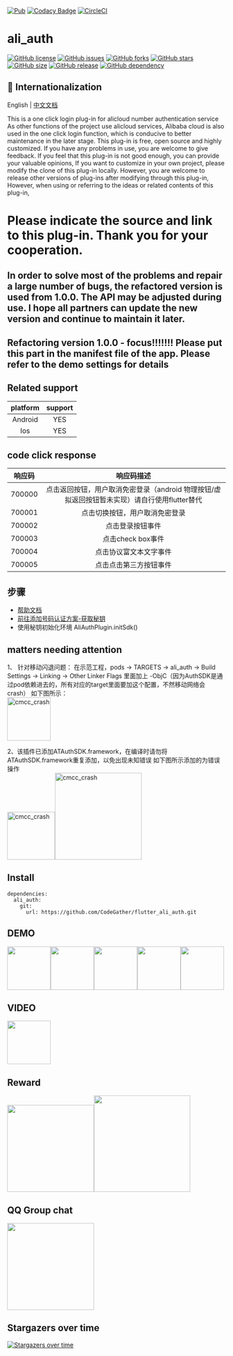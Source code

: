 [![Pub](https://img.shields.io/pub/v/ali_auth.svg)](https://pub.flutter-io.cn/packages/ali_auth)
[![Codacy Badge](https://app.codacy.com/project/badge/Grade/8f5d7a0c1e5b4efebcd0502df53a61d0)](https://www.codacy.com/gh/CodeGather/flutter_ali_auth/dashboard?utm_source=github.com&amp;utm_medium=referral&amp;utm_content=CodeGather/flutter_ali_auth&amp;utm_campaign=Badge_Grade)
[![CircleCI](https://circleci.com/gh/CodeGather/flutter_ali_auth/tree/master.svg?style=svg)](https://circleci.com/gh/CodeGather/flutter_ali_auth/tree/master)


# ali_auth

[![GitHub license](https://img.shields.io/github/license/CodeGather/flutter_ali_auth?style=social)](https://github.com/CodeGather/flutter_ali_auth/blob/master/LICENSE)
[![GitHub issues](https://img.shields.io/github/issues/CodeGather/flutter_ali_auth?style=social)](https://github.com/CodeGather/flutter_ali_auth/issues)
[![GitHub forks](https://img.shields.io/github/forks/CodeGather/flutter_ali_auth?style=social)](https://github.com/CodeGather/flutter_ali_auth/network)
[![GitHub stars](https://img.shields.io/github/stars/CodeGather/flutter_ali_auth?style=social)](https://github.com/CodeGather/flutter_ali_auth/stargazers)
[![GitHub size](https://img.shields.io/github/repo-size/CodeGather/flutter_ali_auth?style=social)](https://github.com/CodeGather/flutter_ali_auth)
[![GitHub release](https://img.shields.io/github/v/release/CodeGather/flutter_ali_auth?style=social)](https://github.com/CodeGather/flutter_ali_auth/releases)
[![GitHub dependency](https://img.shields.io/librariesio/github/CodeGather/flutter_ali_auth?style=social)](https://github.com/CodeGather/flutter_ali_auth)


## :large_blue_circle: Internationalization

English | [中文文档](README_zh.md)

This is a one click login plug-in for alicloud number authentication service
As other functions of the project use alicloud services, Alibaba cloud is also used in the one click login function, which is conducive to better maintenance in the later stage.
This plug-in is free, open source and highly customized. If you have any problems in use, you are welcome to give feedback. If you feel that this plug-in is not good enough, you can provide your valuable opinions,
If you want to customize in your own project, please modify the clone of this plug-in locally. However, you are welcome to release other versions of plug-ins after modifying through this plug-in,
However, when using or referring to the ideas or related contents of this plug-in,   
 
# Please indicate the source and link to this plug-in. Thank you for your cooperation.  


## In order to solve most of the problems and repair a large number of bugs, the refactored version is used from 1.0.0. The API may be adjusted during use. I hope all partners can update the new version and continue to maintain it later.    
 

## Refactoring version 1.0.0 - focus!!!!!!! Please put this part in the manifest file of the app. Please refer to the demo settings for details

## Related support

|    platform  | support  |
| :------:|:----:|
| Android  | YES |
| Ios      | YES |

## code click response

|    响应码  | 响应码描述  |
| :--------:|:----------:|
| 700000    | 点击返回按钮，⽤户取消免密登录（android 物理按钮/虚拟返回按钮暂未实现）请自行使用flutter替代 |
| 700001    | 点击切换按钮，⽤户取消免密登录 |
| 700002    | 点击登录按钮事件 |
| 700003    | 点击check box事件 |
| 700004    | 点击协议富⽂本⽂字事件 |
| 700005    | 点击点击第三方按钮事件 |

## 步骤

- [帮助文档](https://help.aliyun.com/product/75010.html)
- [前往添加号码认证方案-获取秘钥](https://dypns.console.aliyun.com/?spm=5176.12818093.favorites.ddypns.488716d0ttKe13#/)
- 使用秘钥初始化环境 AliAuthPlugin.initSdk()

## matters needing attention

1、 针对移动闪退问题：
在示范工程，pods -> TARGETS -> ali_auth -> Build Settings -> Linking -> Other Linker Flags 里面加上 -ObjC（因为AuthSDK是通过pod依赖进去的，所有对应的target里面要加这个配置，不然移动网络会crash）
如下图所示：  
<img src="https://raw.githubusercontent.com/CodeGather/flutter_ali_auth/master/screenshots/error_add.jpg" alt="cmcc_crash" width="100">

2、该插件已添加ATAuthSDK.framework，在编译时请勿将ATAuthSDK.framework重复添加，以免出现未知错误
如下图所示添加的为错误操作  
<img src="https://raw.githubusercontent.com/CodeGather/flutter_ali_auth/master/screenshots/error_add.jpg" alt="cmcc_crash" width="110"><img src="https://raw.githubusercontent.com/CodeGather/flutter_ali_auth/master/screenshots/error_add2.png" alt="cmcc_crash" width="200">
  
## Install    
```
dependencies:
  ali_auth:
    git:
      url: https://github.com/CodeGather/flutter_ali_auth.git
```

## DEMO    
  
<img src="https://raw.githubusercontent.com/CodeGather/flutter_ali_auth/master/screenshots/Screenshot_20220517_123128.jpg" width="100"><img src="https://raw.githubusercontent.com/CodeGather/flutter_ali_auth/master/screenshots/Screenshot_20220517_120625.jpg" width="100"><img src="https://raw.githubusercontent.com/CodeGather/flutter_ali_auth/master/screenshots/Screenshot_20220517_120629.jpg" width="100"><img src="https://raw.githubusercontent.com/CodeGather/flutter_ali_auth/master/screenshots/Screenshot_20220517_120634.jpg" width="100"><img src="https://raw.githubusercontent.com/CodeGather/flutter_ali_auth/master/screenshots/Screenshot_20220517_120649.jpg" width="100">
  
## VIDEO
  
<img src="https://raw.githubusercontent.com/CodeGather/flutter_ali_auth/master/screenshots/SVID_20220517_120504.gif" width="100"> 

## Reward

<img src="https://raw.githubusercontent.com/CodeGather/flutter_ali_auth/master/screenshots/play_al.jpg" width="200"><img src="https://raw.githubusercontent.com/CodeGather/flutter_ali_auth/master/screenshots/play_wx.jpg" width="222">  

## QQ Group chat

<img src="https://raw.githubusercontent.com/CodeGather/flutter_ali_auth/master/screenshots/play_qq.jpg" width="200">

## Stargazers over time

[![Stargazers over time](https://starchart.cc/CodeGather/flutter_ali_auth.svg)](https://starchart.cc/CodeGather/flutter_ali_auth)

